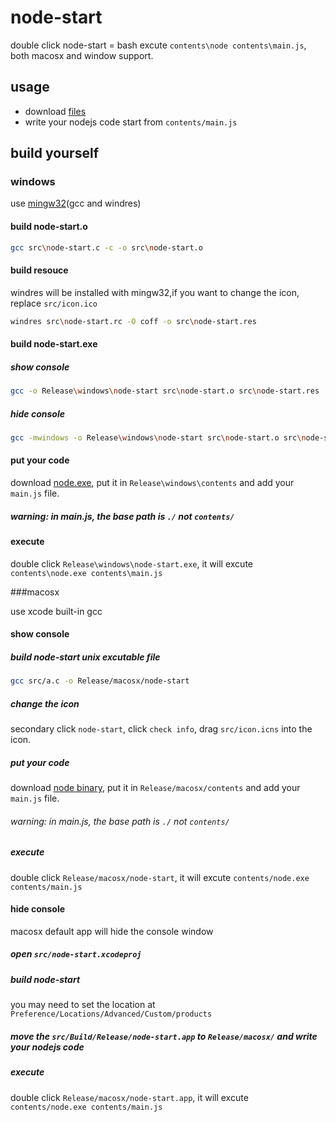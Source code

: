 # node-start

double click node-start = bash excute `contents\node contents\main.js`, both macosx and window support.

## usage

- download [files](https://github.com/defims/node-start/tags/)
- write your nodejs code start from `contents/main.js`

## build yourself

### windows

use [mingw32](http://www.mingw.org/)(gcc and windres)

#### build node-start.o

```bash
gcc src\node-start.c -c -o src\node-start.o
```

#### build resouce

windres will be installed with mingw32,if you want to change the icon, replace `src/icon.ico`

```bash
windres src\node-start.rc -O coff -o src\node-start.res
```

#### build node-start.exe

##### show console

```bash
gcc -o Release\windows\node-start src\node-start.o src\node-start.res
```

##### hide console

```bash
gcc -mwindows -o Release\windows\node-start src\node-start.o src\node-start.res
```

#### put your code

download [node.exe](https://nodejs.org/en/download/), put it in `Release\windows\contents` and add your `main.js` file.

##### warning: in main.js, the base path is `./` not `contents/`

#### execute

double click `Release\windows\node-start.exe`, it will excute `contents\node.exe contents\main.js`

###macosx

use xcode built-in gcc

#### show console

##### build node-start unix excutable file

```bash
gcc src/a.c -o Release/macosx/node-start
```

##### change the icon

secondary click `node-start`, click `check info`, drag `src/icon.icns` into the icon.

##### put your code

download [node binary](https://nodejs.org/en/download/), put it in `Release/macosx/contents` and add your `main.js` file.

###### warning: in main.js, the base path is `./` not `contents/`

##### execute

double click `Release/macosx/node-start`, it will excute `contents/node.exe contents/main.js`


#### hide console

macosx default app will hide the console window

##### open `src/node-start.xcodeproj`

##### build node-start

you may need to set the location at `Preference/Locations/Advanced/Custom/products`

##### move the `src/Build/Release/node-start.app` to `Release/macosx/` and write your nodejs code

##### execute

double click `Release/macosx/node-start.app`, it will excute `contents/node.exe contents/main.js`
